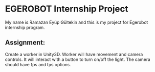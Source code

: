 # EGEROBOT Internship Project

My name is Ramazan Eyüp Gültekin and this is my project for Egerobot internship program.

<h2>Assignment:</h2>

Create a worker in Unity3D. Worker will have movement and camera controls. It will interact with a button to turn on/off the light. The camera should have fps and tps options.
